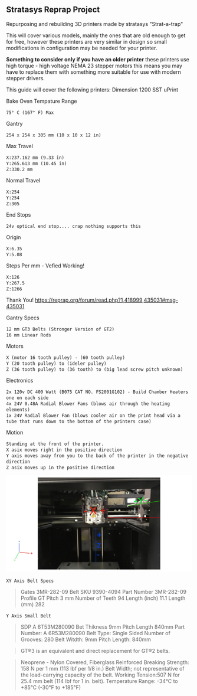 ﻿## Stratasys Reprap Project

Repurposing and rebuilding 3D printers made by stratasys "Strat-a-trap"

This will cover various models, mainly the ones that are old enough to get for free, however these printers are very similar in design so small modifications in configuration may be needed for your printer.

**Something to consider only if you have an older printer** these printers use high torque - high voltage NEMA 23 stepper motors this means you may have to replace them with something more suitable for use with modern stepper drivers. 

This guide will cover the following printers:
Dimension 1200 SST
uPrint


Bake Oven Tempature Range

    75° C (167° F) Max

Gantry

    254 x 254 x 305 mm (10 x 10 x 12 in)


Max Travel

    X:237.162 mm (9.33 in) 
    Y:265.613 mm (10.45 in)
    Z:330.2 mm
  
Normal Travel

    X:254
    Y:254
    Z:305

End Stops

    24v optical end stop.... crap nothing supports this
  
Origin

    X:6.35
    Y:5.08

Steps Per mm - Vefied Working!

    X:126 
    Y:267.5
    Z:1266
Thank You!
https://reprap.org/forum/read.php?1,418999,435031#msg-435031 

Gantry Specs

    12 mm GT3 Belts (Stronger Version of GT2)
    16 mm Linear Rods
Motors

    X (motor 16 tooth pulley) - (60 tooth pulley)
    Y (20 tooth pulley) to (ideler pulley)
    Z (36 tooth pulley) to (36 tooth) to (big lead screw pitch unknown)
Electronics

    2x 120v DC 400 Watt (B075 CAT NO. FS2001G102) - Build Chamber Heaters one on each side
    4x 24V 0.48A Radial Blower Fans (blows air through the heating elements)
    1x 24V Radial Blower Fan (blows cooler air on the print head via a tube that runs down to the bottom of the printers case)

Motion

    Standing at the front of the printer.
    X asix moves right in the positive direction
    Y axis moves away from you to the back of the printer in the negative direction
    Z asix moves up in the positive direction

![ScreenShot](Stratasysxyz_illustration1.jpg)

    XY Axis Belt Specs

>Gates 3MR-282-09 Belt
>SKU 9390-4094
>Part Number 3MR-282-09
>Profile GT
>Pitch	3 mm
>Number of Teeth 94
>Length (inch)	11.1
>Length (mm)	282


    Y Axis Small Belt

>SDP A 6T53M280090
>Bet Thikness 9mm
>Pitch Length 840mm
>Part Number: A 6R53M280090
>Belt Type: Single Sided
>Number of Grooves: 280
>Belt Witdth: 9mm
>Pitch Length: 840mm

>GT®3 is an equivalent and direct replacement for GT®2 belts.

>Neoprene - Nylon Covered, Fiberglass Reinforced
>Breaking Strength: 158 N per 1 mm (113 lbf per 1/8 in.) 
>Belt Width; not representative of the load-carrying capacity of the belt.
>Working Tension:507 N for 25.4 mm belt (114 lbf for 1 in. belt).
>Temperature Range: -34°C to +85°C (-30°F to +185°F)